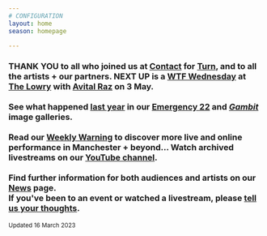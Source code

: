 ```yaml
---
# CONFIGURATION
layout: home
season: homepage

---
```

### THANK YOU to all who joined us at <a href="https://contactmcr.com" target="_blank">Contact</a> for [Turn](/current/2023-turn), and to all the artists + our partners. NEXT UP is a <a href="https://thelowry.com/wtf-wednesday" target="_blank">WTF Wednesday</a> at <a href="https://thelowry.com" target="_blank">The Lowry</a> with [Avital Raz](/current/2023/raz) on 3 May.<br><br>See what happened [last year](/archive/2022) in our [Emergency 22](/galleries/2022-emergency) and [*Gambit*](/galleries/2022-gambit) image galleries.<br><br>Read our <a href="https://wordofwarning.posthaven.com" target="_blank">Weekly Warning</a> to discover more live and online performance in Manchester + beyond…  Watch archived livestreams on our <a href="https://youtube.com/@warnmcr" target="_blank">YouTube channel</a>.<br><br>Find further information for both audiences and artists on our [News](/news) page.<br>If you've been to an event or watched a livestream, please <a href="http://bit.ly/warnmcrfeedback" target="_blank">tell us your thoughts</a>.         
<small>Updated 16 March 2023</small>
